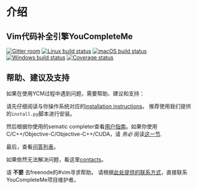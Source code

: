 介绍
======

Vim代码补全引擎YouCompleteMe
-----------------------------------------------

[![Gitter room](https://img.shields.io/gitter/room/Valloric/YouCompleteMe.svg)](https://gitter.im/Valloric/YouCompleteMe)
[![Linux build status](https://img.shields.io/travis/Valloric/YouCompleteMe/master.svg?label=Linux)](https://travis-ci.org/Valloric/YouCompleteMe)
[![macOS build status](https://img.shields.io/circleci/project/github/Valloric/YouCompleteMe/master.svg?label=macOS)](https://circleci.com/gh/Valloric/YouCompleteMe)
[![Windows build status](https://img.shields.io/appveyor/ci/Valloric/YouCompleteMe/master.svg?label=Windows)](https://ci.appveyor.com/project/Valloric/YouCompleteMe)
[![Coverage status](https://img.shields.io/codecov/c/github/Valloric/YouCompleteMe/master.svg)](https://codecov.io/gh/Valloric/YouCompleteMe)


帮助、建议及支持
---------------------

如果在使用YCM过程中遇到问题，需要帮助、建议和支持：

请先仔细阅读与你操作系统对应的[installation instructions](#installation)。
推荐使用我们提供的`install.py`脚本进行安装。

然后根据你使用的sematic completer查看[用户指南](#user-guide)。如果你使用C/C++/Objective-C/Objective-C++/CUDA，请 _务必_ 阅读[这一节](#c-family-semantic-completion).

最后，查看[问答列表](#faq)。

如果依然无法解决问题，看这里[contacts](#contact)。

请 **不要** 去freenode的#vim寻求帮助。
请根据[此处提供的联系方式](#contact)，直接联系YouCompleteMe项目维护者。

